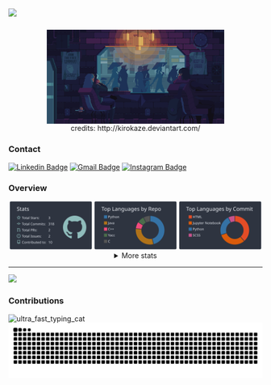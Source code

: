 <div style="display: flex; justify-content: space-between;">
  <h1 align="center">
    <a href="https://git.io/typing-svg">
      <img src="https://readme-typing-svg.herokuapp.com/?lines=Hi+There!+👋;I+am+Ariel+Góes+de+Castro!;&center=true&size=25">
    </a>
  </h1>
</div>

<div align="center">
  <img align="center" height="70%" width="70%" src="https://github.com/arielgoes/arielgoes/blob/main/cyberpunk_coffee_shop_raining.gif"/>
</div>

<div align="center">
  credits: http://kirokaze.deviantart.com/
</div>

### Contact
[![Linkedin Badge](https://img.shields.io/badge/LinkedIn-0077B5?style=for-the-badge&logo=linkedin&logoColor=white)](https://www.linkedin.com/in/ariel-g%C3%B3es-de-castro-928ba2158/)
[![Gmail Badge](https://img.shields.io/badge/Gmail-D14836?style=for-the-badge&logo=gmail&logoColor=white)](mailto:arielgoesdecastro@gmail.com)
[![Instagram Badge](https://img.shields.io/badge/Instagram-E4405F?style=for-the-badge&logo=instagram&logoColor=white)](https://www.instagram.com/goes.ariel/)

### Overview
<div align="center">
  <img src="https://raw.githubusercontent.com/arielgoes/github-profile-summary-cards-example/master/profile-summary-card-output/nord_dark/3-stats.svg" width="32.5%">
  <img src="https://raw.githubusercontent.com/arielgoes/github-profile-summary-cards-example/master/profile-summary-card-output/nord_dark/1-repos-per-language.svg" width="32.5%">
  <img src="https://raw.githubusercontent.com/arielgoes/github-profile-summary-cards-example/master/profile-summary-card-output/nord_dark/2-most-commit-language.svg" width="32.5%">

<details>
  <summary>More stats</summary>
  
<img align="center" src="https://raw.githubusercontent.com/arielgoes/github-profile-summary-cards-example/master/profile-summary-card-output/nord_dark/0-profile-details.svg" >

</details>
  
<hr></hr>

</div>

<!--![ultra_fast_typing_cat](https://github.com/user-attachments/assets/576535ec-d63c-4c05-8bf5-748e26a66cb3)
-->


![](https://komarev.com/ghpvc/?username=arielgoes)
<h3>Contributions</h3>
<img src="https://github.com/user-attachments/assets/576535ec-d63c-4c05-8bf5-748e26a66cb3" alt="ultra_fast_typing_cat" width="5%">

<img alt="GitHub Snake" src="https://raw.githubusercontent.com/arielgoes/arielgoes/output/github-contribution-grid-snake-dark.svg"/>

